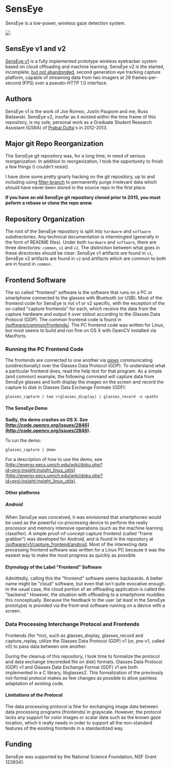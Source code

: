 # SensEye

SensEye is a low-power, wireless gaze detection system.

[![](https://gitlab.com/downbeat/senseye/raw/master/senseye.bmp)](senseye.bmp)

## SensEye v1 and v2

[SensEye v1](SENSEYE_V1.md) is a fully implemented prototype wireless eyetracker system based on cloud offloading and machine learning.  SensEye v2 is the started, incomplete, [but not abandonded](https://github.com/lab11/SensEye-2), second generation eye tracking capture platform, capable of streaming data from two imagers at 29 frames-per-second (FPS) over a pseudo-HTTP 1.0 interface.

## Authors

SensEye v1 is the work of Joe Romeo, Justin Paupore and me, Russ Bielawski.  SensEye v2, insofar as it existed within the time frame of this repository, is my sole, personal work as a Graduate Student Research Assistant (GSRA) of [Prabal Dutta](https://web.eecs.umich.edu/~prabal)'s in 2012-2013.

## Major git Repo Reorganization

The SensEye git repository was, for a long time, in need of serious reorganization.  In addition to reorganization, I took the opportunity to finish a few things (I couldn't resist).

I have done some pretty gnarly hacking on the git repository, up to and including using <a href="https://help.github.com/articles/remove-sensitive-data/">filter-branch</a> to permanently purge irrelevant data which should have never been stored in the source repo in the first place.

**If you have an old SensEye git repository cloned prior to 2015, you must peform a rebase or clone the repo anew.**

## Repository Organization

The root of the SensEye repository is split into `hardware` and `software` subdirectories.  Any technical documentation is intermingled (generally in the form of README files).  Under both `hardware` and `software`, there are three directories: `common`, `v1` and `v2`.  The distinction between what goes in these directories should be clear: SensEye v1 artifacts are found in `v1`, SensEye v2 artifacts are found in `v2` and artifacts which are common to both are in found in `common`.

## Frontend Software

The so called "frontend" software is the software that runs on a PC or smartphone connected to the glasses with Bluetooth (or USB).  Most of the frontend code for SensEye is not v1 or v2 specific, with the exception of the so-called "capture frontends" for each, which receive the data from the capture hardware and output it over stdout according to the Glasses Data Protocol (GDP).  The common frontend code is found in [/software/common/frontends/](software/common/frontends/).  The PC frontend code was written for Linux, but most seems to build and run fine on OS X with OpenCV installed via MacPorts.

### Running the PC Frontend Code

The frontends are connected to one another via [pipes](https://en.wikipedia.org/wiki/Pipeline_%28Unix%29) communicating (unidirectionally) over the Glasses Data Protocol (GDP).  To understand what a particular frontend does, read the help text for that program.  As a simple (and common) example, the following command will capture data from SensEye glasses and both display the images on the screen and record the capture to disk in Glasses Data Exchange Formate (GDF):

    glasses_capture | tee >(glasses_display) | glasses_record -o <path>

#### The SensEye Demo

**Sadly, the demo crashes on OS X.  See [http://code.opencv.org/issues/2846](http://code.opencv.org/issues/2846).**

To run the demo:

    glasses_capture | demo

For a description of how to use the demo, see [http://energy.eecs.umich.edu/wiki/doku.php?id=proj:insight:insight_linux_utils](http://energy.eecs.umich.edu/wiki/doku.php?id=proj:insight:insight_linux_utils).

#### Other platforms

##### Android

When SensEye was conceived, it was envisioned that smartphones would be used as the powerful co-processing device to perform the really processor and memory intensive operations (such as the machine learning classifier).  A simple proof-of-concept capture frontend (called "frame grabber") was developed for Android, and is found in the repository at [/software/v1/capture_frontend/android](software/v1/capture_frontend/android).  Most of the interesting data processing frontend software was written for a Linux PC because it was the easiest way to make the most progress as quickly as possible.

#### Etymology of the Label "Frontend" Software

Admittedly, calling this the "frontend" software seems backwards.  A better name might be "cloud" software, but even that isn't quite evocative enough.  In the usual case, the cloud portion of an offloading application is called the "backend."  However, the situation with offloading *to* a smartphone muddles this conceptually.  Because the feedback to the user (at least in the SensEye prototype) is provided via the front-end software running on a device with a screen.

### Data Processing Interchange Protocol and Frontends

Frontends (for *nix), such as glasses_display, glasses_record and capture_replay, utilize the Glasses Data Protocol (GDP) v1 (or, pre-v1, called v0) to pass data between one another.

During the cleanup of this repository, I took time to formalize the protocol and data exchange (recoreded file on disk) formats.  Glasses Data Protocol (GDP) v1 and Glasses Data Exchange Format (GDF) v1 are both implemented in a C library, libglasses2.  This formalization of the previously not-formal protocol makes as few changes as possible to allow painless adaptation of existing code. 

#### Limitations of the Protocol 

The data processing protocol is fine for exchanging image data between data processing programs (frontends) in grayscale.  However, the protocol lacks any support for color images or scalar data such as the known gaze location, which it really needs in order to support all the non-standard features of the existing frontends in a standardized way.

## Funding

SensEye was supported by the National Science Foundation, NSF Grant 1239341.
